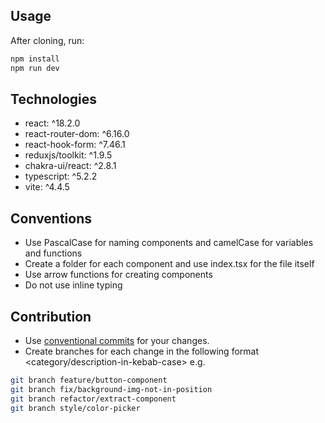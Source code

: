 ## Usage

After cloning, run:

```bash
npm install
npm run dev
```
## Technologies

- react: ^18.2.0
- react-router-dom: ^6.16.0
- react-hook-form: ^7.46.1
- reduxjs/toolkit: ^1.9.5
- chakra-ui/react: ^2.8.1
- typescript: ^5.2.2
- vite: ^4.4.5

## Conventions

- Use PascalCase for naming components and camelCase for variables and functions
- Create a folder for each component and use index.tsx for the file itself
- Use arrow functions for creating components
- Do not use inline typing

## Contribution

- Use [conventional commits](https://daily-dev-tips.com/posts/git-basics-conventional-commits/) for your changes.
- Create branches for each change in the following format <category/description-in-kebab-case> e.g.
 
```bash
git branch feature/button-component
git branch fix/background-img-not-in-position
git branch refactor/extract-component
git branch style/color-picker
```

